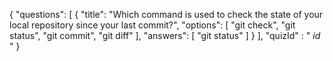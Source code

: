 {
    "questions": [
        {
            "title": "Which command is used to check the state of your local repository since your last commit?",
            "options": [
                "git check",
                "git status",
                "git commit",
                "git diff"
            ],
            "answers": [
                "git status"
            ]
        }
    ],
    "quizId" : " *id* " 
}